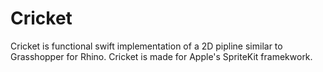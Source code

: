 # Cricket

Cricket is functional swift implementation of a 2D pipline similar to Grasshopper for Rhino. Cricket is made for Apple's SpriteKit framekwork.
